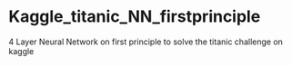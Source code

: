 # Kaggle_titanic_NN_firstprinciple
4 Layer Neural Network on first principle to solve the titanic challenge on kaggle
